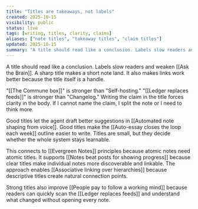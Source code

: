 ```yaml
---
title: "Titles are takeaways, not labels"
created: 2025-10-15
visibility: public
status: live
tags: [writing, titles, clarity, claims]
aliases: ["note titles", "takeaway titles", "claim titles"]
updated: 2025-10-15
summary: "A title should read like a conclusion. Labels slow readers and weaken Ask the Brain. A sharp title makes a short note land."
---
```


A title should read like a conclusion. Labels slow readers and weaken [[Ask the Brain]]. A sharp title makes a short note land. It also makes links work better because the title itself is a handle.

"[[The Commune box]]" is stronger than "Self-hosting." "[[Ledger replaces feeds]]" is stronger than "Changelog." Writing the claim in the title forces clarity in the body. If I cannot name the claim, I split the note or I need to think more.

Good titles let the agent draft better suggestions in [[Automated note shaping from voice]]. Good titles make the [[Auto-essay closes the loop each week]] outline easier to write. Titles are small, but they decide whether the whole system stays learnable.

This connects to [[Evergreen Notes]] principles because atomic notes need atomic titles. It supports [[Notes beat posts for showing progress]] because clear titles make individual notes more discoverable and linkable. The approach enables [[Associative linking over hierarchies]] because descriptive titles create natural connection points.

Strong titles also improve [[People pay to follow a working mind]] because readers can quickly scan the [[Ledger replaces feeds]] and understand what changed without opening every note.
